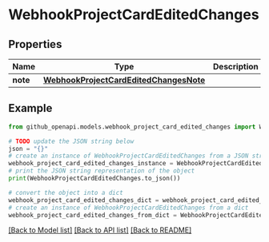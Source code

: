 # WebhookProjectCardEditedChanges


## Properties

Name | Type | Description | Notes
------------ | ------------- | ------------- | -------------
**note** | [**WebhookProjectCardEditedChangesNote**](WebhookProjectCardEditedChangesNote.md) |  | 

## Example

```python
from github_openapi.models.webhook_project_card_edited_changes import WebhookProjectCardEditedChanges

# TODO update the JSON string below
json = "{}"
# create an instance of WebhookProjectCardEditedChanges from a JSON string
webhook_project_card_edited_changes_instance = WebhookProjectCardEditedChanges.from_json(json)
# print the JSON string representation of the object
print(WebhookProjectCardEditedChanges.to_json())

# convert the object into a dict
webhook_project_card_edited_changes_dict = webhook_project_card_edited_changes_instance.to_dict()
# create an instance of WebhookProjectCardEditedChanges from a dict
webhook_project_card_edited_changes_from_dict = WebhookProjectCardEditedChanges.from_dict(webhook_project_card_edited_changes_dict)
```
[[Back to Model list]](../README.md#documentation-for-models) [[Back to API list]](../README.md#documentation-for-api-endpoints) [[Back to README]](../README.md)


